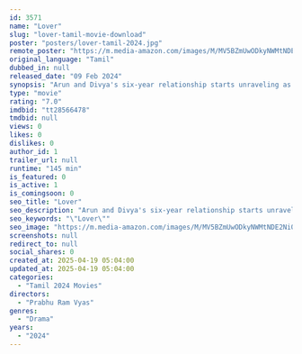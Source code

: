 ```yaml
---
id: 3571
name: "Lover"
slug: "lover-tamil-movie-download"
poster: "posters/lover-tamil-2024.jpg"
remote_poster: "https://m.media-amazon.com/images/M/MV5BZmUwODkyNWMtNDE2Ni00YTg3LTg5ZjUtM2EwN2FmNWIyZGRkXkEyXkFqcGc@._V1_SX300.jpg"
original_language: "Tamil"
dubbed_in: null
released_date: "09 Feb 2024"
synopsis: "Arun and Divya's six-year relationship starts unraveling as they drift apart, raising the question of whether love can withstand such differences."
type: "movie"
rating: "7.0"
imdbid: "tt28566478"
tmdbid: null
views: 0
likes: 0
dislikes: 0
author_id: 1
trailer_url: null
runtime: "145 min"
is_featured: 0
is_active: 1
is_comingsoon: 0
seo_title: "Lover"
seo_description: "Arun and Divya's six-year relationship starts unraveling as they drift apart, raising the question of whether love can withstand such differences."
seo_keywords: "\"Lover\""
seo_image: "https://m.media-amazon.com/images/M/MV5BZmUwODkyNWMtNDE2Ni00YTg3LTg5ZjUtM2EwN2FmNWIyZGRkXkEyXkFqcGc@._V1_SX300.jpg"
screenshots: null
redirect_to: null
social_shares: 0
created_at: 2025-04-19 05:04:00
updated_at: 2025-04-19 05:04:00
categories:
  - "Tamil 2024 Movies"
directors:
  - "Prabhu Ram Vyas"
genres:
  - "Drama"
years:
  - "2024"
---
```

